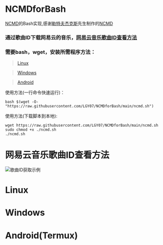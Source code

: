 # NCMDforBash

[NCMD](https://github.com/Ltfjx/NCM_Downloader)的Bash实现,感谢[勒特夫杰克斯](https://github.com/Ltfjx/)先生制作的[NCMD](https://github.com/Ltfjx/NCM_Downloader)

### 通过歌曲ID下载网易云的音乐，[网易云音乐歌曲ID查看方法](https://github.com/LGY07/NCMDforBash/edit/main/README.md#%E7%BD%91%E6%98%93%E4%BA%91%E9%9F%B3%E4%B9%90%E6%AD%8C%E6%9B%B2id%E6%9F%A5%E7%9C%8B%E6%96%B9%E6%B3%95)

### 需要bash，wget，安装所需程序方法：

>[Linux](https://github.com/LGY07/NCMDforBash/edit/main/README.md#linux)

>[Windows](https://github.com/LGY07/NCMDforBash/edit/main/README.md#windows)

>[Android](https://github.com/LGY07/NCMDforBash/edit/main/README.md#androidtermux)

使用方法(一行命令快速运行)：
```
bash $(wget -O- "https://raw.githubusercontent.com/LGY07/NCMDforBash/main/ncmd.sh")
```

使用方法(下载脚本到本地):
```
wget https://raw.githubusercontent.com/LGY07/NCMDforBash/main/ncmd.sh
sudo chmod +x ./ncmd.sh
./ncmd.sh
```
# 网易云音乐歌曲ID查看方法

![歌曲ID获取示例](https://github.com/LGY07/NCMDforBash/edit/main/)

# Linux

# Windows

# Android(Termux)
